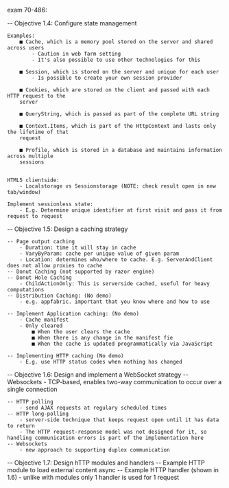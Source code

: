 ﻿exam 70-486:

-- Objective 1.4: Configure state management

	Examples:
		■ Cache, which is a memory pool stored on the server and shared across users
			- Caution in web farm setting
			- It's also possible to use other technologies for this
			
		■ Session, which is stored on the server and unique for each user
			- Is possible to create your own session provider
			
		■ Cookies, which are stored on the client and passed with each HTTP request to the
		server

		■ QueryString, which is passed as part of the complete URL string

		■ Context.Items, which is part of the HttpContext and lasts only the lifetime of that
		request

		■ Profile, which is stored in a database and maintains information across multiple
		sessions

		
	HTML5 clientside:
		- Localstorage vs Sessionstorage (NOTE: check result open in new tab/window)
		
	Implement sessionless state:
		- E.g. Determine unique identifier at first visit and pass it from request to request
		
-- Objective 1.5: Design a caching strategy

	-- Page output caching
		- Duration: time it will stay in cache
		- VaryByParam: cache per unique value of given param
		- Location: determines who/where to cache. E.g. ServerAndClient does not allow proxies to cache
	-- Donut Caching (not supported by razor engine)
	-- Donut Hole Caching
		- ChildActionOnly: This is serverside cached, useful for heavy computations
	-- Distribution Caching: (No demo)
		- e.g. appfabric. important that you know where and how to use
	
	-- Implement Application caching: (No demo)
		- Cache manifest
		- Only cleared
			■ When the user clears the cache
			■ When there is any change in the manifest fie
			■ When the cache is updated programmatically via JavaScript
	
	-- Implementing HTTP caching (No demo)
		- E.g. use HTTP status codes when nothing has changed
	
	
-- Objective 1.6: Design and implement a WebSocket strategy
	-- Websockets
		- TCP-based, enables two-way communication to occur over a single connection
	
	-- HTTP polling
		- send AJAX requests at regulary scheduled times
	-- HTTP long-polling
		- server-side technique that keeps request open until it has data to return
		- The HTTP request-response model was not designed for it, so handling communication errors is part of the implementation here
	-- Websockets
		- new approach to supporting duplex communication
		
-- Objective 1.7: Design hTTP modules and handlers
	-- Example HTTP module to load external content async
	-- Example HTTP handler (shown in 1.6)
		- unlike with modules only 1 handler is used for 1 request 
	
	
	
	
	
	
